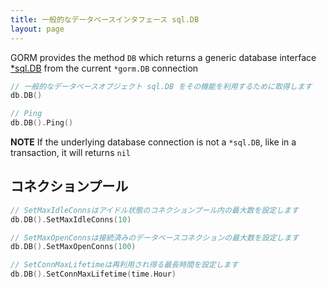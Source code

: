 ```yaml
---
title: 一般的なデータベースインタフェース sql.DB
layout: page
---
```

GORM provides the method `DB` which returns a generic database interface [*sql.DB](http://golang.org/pkg/database/sql/#DB) from the current `*gorm.DB` connection

```go
// 一般的なデータベースオブジェクト sql.DB をその機能を利用するために取得します
db.DB()

// Ping
db.DB().Ping()
```

**NOTE** If the underlying database connection is not a `*sql.DB`, like in a transaction, it will returns `nil`

## コネクションプール

```go
// SetMaxIdleConnsはアイドル状態のコネクションプール内の最大数を設定します
db.DB().SetMaxIdleConns(10)

// SetMaxOpenConnsは接続済みのデータベースコネクションの最大数を設定します
db.DB().SetMaxOpenConns(100)

// SetConnMaxLifetimeは再利用され得る最長時間を設定します
db.DB().SetConnMaxLifetime(time.Hour)
```